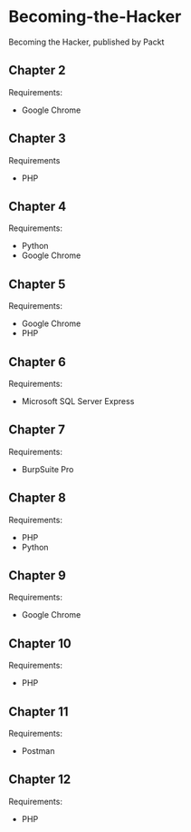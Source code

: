 # Becoming-the-Hacker
Becoming the Hacker, published by Packt

## Chapter 2

Requirements:

- Google Chrome

## Chapter 3

Requirements

- PHP

## Chapter 4

Requirements:

- Python
- Google Chrome

## Chapter 5

Requirements:

- Google Chrome
- PHP

## Chapter 6

Requirements:

- Microsoft SQL Server Express

## Chapter 7

Requirements:

- BurpSuite Pro

## Chapter 8

Requirements:

- PHP
- Python

## Chapter 9

Requirements:

- Google Chrome

## Chapter 10

Requirements:

- PHP

## Chapter 11

Requirements:

- Postman

## Chapter 12

Requirements:

- PHP




